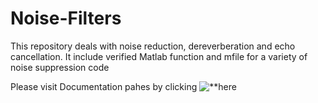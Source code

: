 # Noise-Filters
This repository deals with noise reduction, dereverberation and echo cancellation. It include verified Matlab function and mfile for a variety of noise suppression code  

Please visit Documentation pahes by clicking ![**here](https://github.com/mimranh/Noise-Filters/wiki)  

